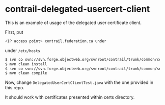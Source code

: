 contrail-delegated-usercert-client
==================================

This is an example of usage of the delegated user certificate client.

First, put 

```bash
<IP access point> contrail.federation.ca under 
```
under ```/etc/hosts```

```bash
$ svn co svn://svn.forge.objectweb.org/svnroot/contrail/trunk/common/contrail-parent
$ mvn clean install
$ svn co svn://svn.forge.objectweb.org/svnroot/contrail/trunk/common/security-commons
$ mvn clean compile
```
Now, change ```DelegatedUserCertClientTest.java``` with the one provided in this repo.

It should work with certificates presented within certs directory.
